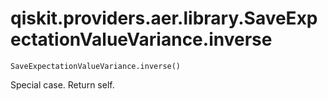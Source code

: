 # qiskit.providers.aer.library.SaveExpectationValueVariance.inverse

`SaveExpectationValueVariance.inverse()`

Special case. Return self.
